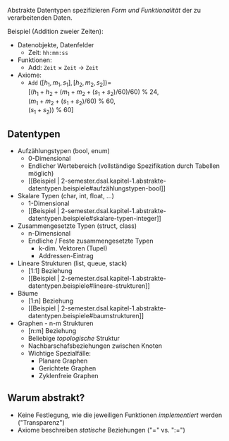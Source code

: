 

Abstrakte Datentypen spezifizieren *Form und Funktionalität* der zu verarbeitenden Daten.

Beispiel (Addition zweier Zeiten):
- Datenobjekte, Datenfelder
  - Zeit: `hh:mm:ss`
- Funktionen:
  - Add: `Zeit` $\times$ `Zeit` $\rightarrow$ `Zeit`
- Axiome:
  - `Add` $([h_1, m_1, s_1], [h_2, m_2, s_2]) =$ <br>
  $[(h_1 + h_2 + (m_1 + m_2 + (s_1 + s_2) / 60) / 60) \: \% \: 24$, <br> $(m_1 + m_2 + (s_1 + s_2) / 60) \: \% \: 60$, <br> $(s_1+s_2)) \: \% \: 60]$

## Datentypen
- Aufzählungstypen (bool, enum)
  - 0-Dimensional
  - Endlicher Wertebereich (vollständige Spezifikation durch Tabellen möglich)
  - [[Beispiel | 2-semester.dsal.kapitel-1.abstrakte-datentypen.beispiele#aufzählungstypen-bool]]
- Skalare Typen (char, int, float, ...)
  - 1-Dimensional
  - [[Beispiel | 2-semester.dsal.kapitel-1.abstrakte-datentypen.beispiele#skalare-typen-integer]]
- Zusammengesetzte Typen (struct, class)
  - n-Dimensional
  - Endliche / Feste zusammengesetzte Typen
    - k-dim. Vektoren (Tupel)
    - Addressen-Eintrag
- Lineare Strukturen (list, queue, stack)
  - [1:1] Beziehung
  - [[Beispiel | 2-semester.dsal.kapitel-1.abstrakte-datentypen.beispiele#lineare-strukturen]]
- Bäume
  - [1:n] Beziehung
  - [[Beispiel | 2-semester.dsal.kapitel-1.abstrakte-datentypen.beispiele#baumstrukturen]]
- Graphen - n-m Strukturen
  - [n:m] Beziehung
  - Beliebige *topologische* Struktur
  - Nachbarschafsbeziehungen zwischen Knoten
  - Wichtige Spezialfälle:
    - Planare Graphen
    - Gerichtete Graphen
    - Zyklenfreie Graphen

## Warum abstrakt?
- Keine Festlegung, wie die jeweiligen Funktionen *implementiert* werden ("Transparenz")
- Axiome beschreiben *statische* Beziehungen ("$=$" vs. "$:=$")